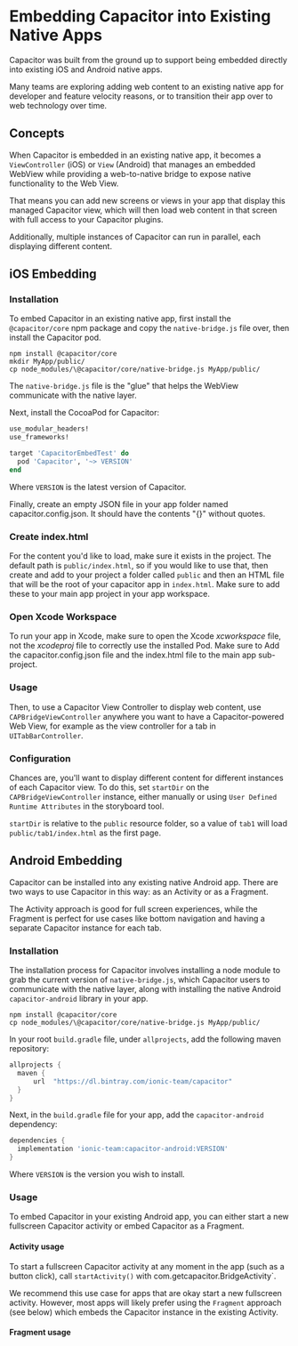 # Embedding Capacitor into Existing Native Apps

Capacitor was built from the ground up to support being embedded directly into existing iOS and Android native apps.

Many teams are exploring adding web content to an existing native app for developer and feature velocity reasons, or to transition their app over to web technology over time.

## Concepts

When Capacitor is embedded in an existing native app, it becomes a `ViewController` (iOS) or `View` (Android) that manages an embedded WebView while providing a web-to-native bridge to expose native functionality to the Web View.

That means you can add new screens or views in your app that display this managed Capacitor view, which will then load
web content in that screen with full access to your Capacitor plugins.

Additionally, multiple instances of Capacitor can run in parallel, each displaying different content.

## iOS Embedding

### Installation

To embed Capacitor in an existing native app, first install the `@capacitor/core` npm package and copy the `native-bridge.js` file over, then install the Capacitor pod.

```
npm install @capacitor/core
mkdir MyApp/public/
cp node_modules/\@capacitor/core/native-bridge.js MyApp/public/
```

The `native-bridge.js` file is the "glue" that helps the WebView communicate with the native layer.

Next, install the CocoaPod for Capacitor:

```ruby
use_modular_headers!
use_frameworks!

target 'CapacitorEmbedTest' do
  pod 'Capacitor', '~> VERSION'
end
```

Where `VERSION` is the latest version of Capacitor.

Finally, create an empty JSON file in your app folder named capacitor.config.json. It should have the contents "{}" without quotes.

### Create index.html

For the content you'd like to load, make sure it exists in the project. The default path is `public/index.html`, so if you would like to use that, then create and add to your project a folder called `public` and then an HTML file that will be the root of your capacitor app in `index.html`. Make sure to add these to your main app project in your app workspace.

### Open Xcode Workspace

To run your app in Xcode, make sure to open the Xcode _xcworkspace_ file, not the _xcodeproj_ file to correctly use the installed Pod. Make sure to Add the capacitor.config.json file and the index.html file to the main app sub-project.

### Usage

Then, to use a Capacitor View Controller to display web content, use `CAPBridgeViewController` anywhere you want to have a Capacitor-powered Web View, for example as the view controller for a tab in `UITabBarController`.

### Configuration

Chances are, you'll want to display different content for different instances of each Capacitor view. To do this,
set `startDir` on the `CAPBridgeViewController` instance, either manually or using `User Defined Runtime Attributes` in
the storyboard tool.

`startDir` is relative to the `public` resource folder, so a value of `tab1` will load `public/tab1/index.html` as the first
page.


## Android Embedding

Capacitor can be installed into any existing native Android app. There are two ways to use Capacitor in this way: as an Activity or as a Fragment.

The Activity approach is good for full screen experiences, while the Fragment is perfect for use cases like bottom navigation and having a separate Capacitor instance for each tab.

### Installation

The installation process for Capacitor involves installing a node module to grab the current version of `native-bridge.js`, which Capacitor users to communicate with the native layer, along with installing the native Android `capacitor-android` library in your app.

```
npm install @capacitor/core
cp node_modules/\@capacitor/core/native-bridge.js MyApp/public/
```

In your root `build.gradle` file, under `allprojects`, add the following maven repository:

```gradle
allprojects {
  maven {
      url  "https://dl.bintray.com/ionic-team/capacitor" 
  }
}
```

Next, in the `build.gradle` file for your app, add the `capacitor-android` dependency:

```gradle
dependencies {
  implementation 'ionic-team:capacitor-android:VERSION'
}
```

Where `VERSION` is the version you wish to install.


### Usage

To embed Capacitor in your existing Android app, you can either start a new fullscreen Capacitor activity or embed Capacitor as a Fragment.

#### Activity usage

To start a fullscreen Capacitor activity at any moment in the app (such as a button click), call `startActivity()` with com.getcapacitor.BridgeActivity`.

We recommend this use case for apps that are okay start a new fullscreen activity. However, most apps will likely prefer using the `Fragment` approach (see below) which embeds the Capacitor instance in the existing Activity.

#### Fragment usage
